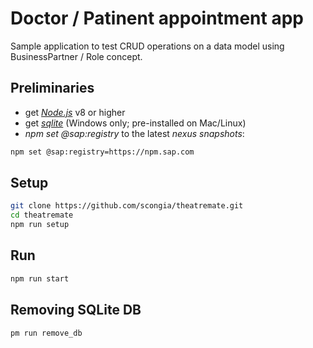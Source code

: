 # Doctor / Patinent appointment app

Sample application to test CRUD operations on a data model using BusinessPartner / Role concept.

## Preliminaries

* get [_Node.js_](https://nodejs.org/en/) v8 or higher
* get [_sqlite_](https://www.sqlite.org/download.html) (Windows only; pre-installed on Mac/Linux)
* _npm set @sap:registry_ to the latest _nexus snapshots_:

```sh
npm set @sap:registry=https://npm.sap.com
```

## Setup
```sh
git clone https://github.com/scongia/theatremate.git
cd theatremate
npm run setup
```

## Run
```sh
npm run start
```

## Removing SQLite DB
```sh
pm run remove_db
```

